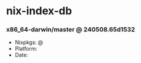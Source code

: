 # nix-index-db
### x86_64-darwin/master @ 240508.65d1532
- Nixpkgs: @[](https://github.com/NixOS/nixpkgs/commit/65d153261e9f006909d755d4c8e90058f34080c2)
- Platform: 
- Date: 
